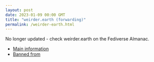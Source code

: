 ```yaml
---
layout: post
date: 2023-01-09 00:00 GMT
title: "weirder.earth (forwarding)"
permalink: /weirder-earth.html
---
```


No longer updated - check weirder.earth on the Fediverse Almanac.

* [Main information](https://www.fediversealmanac.com/api/v1/instances/weirder.earth)
* [Banned from](https://www.fediversealmanac.com/api/v1/instances/weirder.earth/banned_from)

